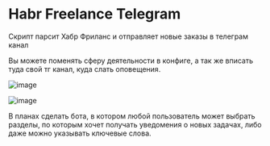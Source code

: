 # Habr Freelance Telegram
Скрипт парсит Хабр Фриланс и отправляет новые заказы в телеграм канал

Вы можете поменять сферу деятельности в конфиге, а так же вписать туда свой тг канал, куда слать оповещения.

![image](https://user-images.githubusercontent.com/130507972/232136056-d48af87c-81b8-441d-9f70-1598c3539e78.png)

![image](https://user-images.githubusercontent.com/130507972/232136207-648d0830-a1fa-4f5a-9f35-f5941a84278a.png)


В планах сделать бота, в котором любой пользователь может выбрать разделы, по которым хочет получать уведомения о новых задачах, либо даже можно указывать ключевые слова.
